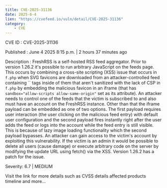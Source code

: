 ```yaml
---
title: CVE-2025-31136
date: 2025-6-4
lien: "https://cvefeed.io/vuln/detail/CVE-2025-31136"
category:
    - CVE
---
```


CVE ID : CVE-2025-31136

Published :  June 4
2025
8:15 p.m. | 2 hours
37 minutes ago

Description : FreshRSS is a self-hosted RSS feed aggregator. Prior to version 1.26.2
it's possible to run arbitrary JavaScript on the feeds page.
This occurs by combining a cross-site scripting (XSS) issue that occurs in `f.php` when SVG favicons are downloaded from an attacker-controlled feed containing `` tags inside of them that aren't sanitized
with the lack of CSP in `f.php` by embedding the malicious favicon in an iframe (that has `sandbox="allow-scripts allow-same-origin"` set as its attribute). An attacker needs to control one of the feeds that the victim is subscribed to
and also must have an account on the FreshRSS instance. Other than that
the iframe payload can be embedded as one of two options. The first payload requires user interaction (the user clicking on the malicious feed entry) with default user configuration
and the second payload fires instantly right after the user adds the feed or logs into the account while the feed entry is still visible. This is because of lazy image loading functionality
which the second payload bypasses. An attacker can gain access to the victim's account by exploiting this vulnerability. If the victim is an admin it would be possible to delete all users (cause damage) or execute arbitrary code on the server by modifying the update URL using fetch() via the XSS. Version 1.26.2 has a patch for the issue.

Severity: 6.7 | MEDIUM

Visit the link for more details
such as CVSS details
affected products
timeline
and more...
